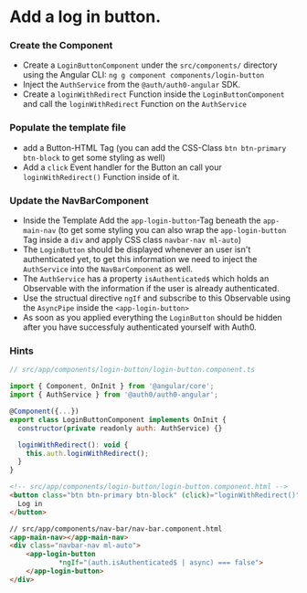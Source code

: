 # Add a log in button.

### Create the Component

- Create a `LoginButtonComponent` under the `src/components/` directory using the Angular CLI: `ng g component components/login-button`
- Inject the `AuthService` from the `@auth/auth0-angular` SDK.
- Create a `loginWithRedirect` Function inside the `LoginButtonComponent` and call the `loginWithRedirect` Function on the `AuthService`

### Populate the template file

- add a Button-HTML Tag (you can add the CSS-Class `btn btn-primary btn-block` to get some styling as well)
- Add a `click` Event handler for the Button an call your `loginWithRedirect()` Function inside of it.

### Update the NavBarComponent

- Inside the Template Add the `app-login-button`-Tag beneath the `app-main-nav` (to get some styling you can also wrap the `app-login-button` Tag inside a `div` and apply CSS class `navbar-nav ml-auto`)
- The `LoginButton` should be displayed whenever an user isn't authenticated yet, to get this information we need to inject the `AuthService` into the `NavBarComponent` as well.
- The `AuthService` has a property `isAuthenticated$` which holds an Observable with the information if the user is already authenticated.
- Use the structual directive `ngIf` and subscribe to this Observable using the `AsyncPipe` inside the `<app-login-button>`
- As soon as you applied everything the `LoginButton` should be hidden after you have successfuly authenticated yourself with Auth0.

### Hints

```javascript
// src/app/components/login-button/login-button.component.ts

import { Component, OnInit } from '@angular/core';
import { AuthService } from '@auth0/auth0-angular';

@Component({...})
export class LoginButtonComponent implements OnInit {
  constructor(private readonly auth: AuthService) {}

  loginWithRedirect(): void {
    this.auth.loginWithRedirect();
  }
}
```

```html
<!-- src/app/components/login-button/login-button.component.html -->
<button class="btn btn-primary btn-block" (click)="loginWithRedirect()">
  Log in
</button>

// src/app/components/nav-bar/nav-bar.component.html
<app-main-nav></app-main-nav>
<div class="navbar-nav ml-auto">
    <app-login-button
            *ngIf="(auth.isAuthenticated$ | async) === false">
    </app-login-button>
</div>
```
